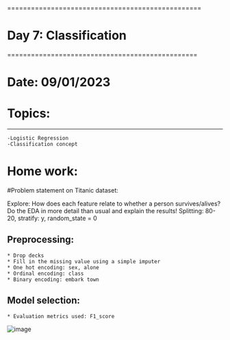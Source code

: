 
=================================================
# Day 7: Classification
================================================
# Date: 09/01/2023
# Topics:
------------------
	-Logistic Regression
	-Classification concept

# Home work:

#Problem statement on Titanic dataset:

Explore: How does each feature relate to whether a person survives/alives? 
	Do the EDA in more detail than usual and explain the results! 
Splitting: 80-20, stratify: y, random_state = 0

## Preprocessing: 
	* Drop decks
	* Fill in the missing value using a simple imputer 
	* One hot encoding: sex, alone 
	* Ordinal encoding: class 
	* Binary encoding: embark town

## Model selection: 
	* Evaluation metrics used: F1_score 
![image](https://user-images.githubusercontent.com/72081819/180216999-58fac323-0e42-420e-b3e9-5044aede27eb.png)
